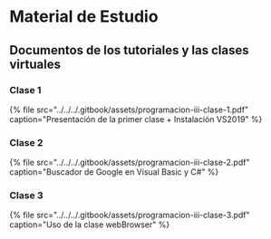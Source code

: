 # Material de Estudio

## Documentos de los tutoriales y las clases virtuales

### Clase 1

{% file src="../../../.gitbook/assets/programacion-iii-clase-1.pdf" caption="Presentación de la primer clase + Instalación VS2019" %}

### Clase 2

{% file src="../../../.gitbook/assets/programacion-iii-clase-2.pdf" caption="Buscador de Google en Visual Basic y C\#" %}

### Clase 3

{% file src="../../../.gitbook/assets/programacion-iii-clase-3.pdf" caption="Uso de la clase webBrowser" %}



